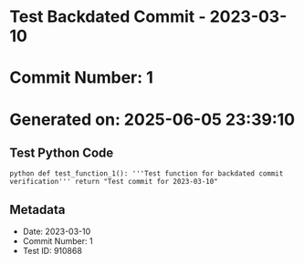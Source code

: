 ﻿# Test Backdated Commit - 2023-03-10
# Commit Number: 1
# Generated on: 2025-06-05 23:39:10

## Test Python Code
`python
def test_function_1():
    '''Test function for backdated commit verification'''
    return "Test commit for 2023-03-10"
`

## Metadata
- Date: 2023-03-10
- Commit Number: 1
- Test ID: 910868
